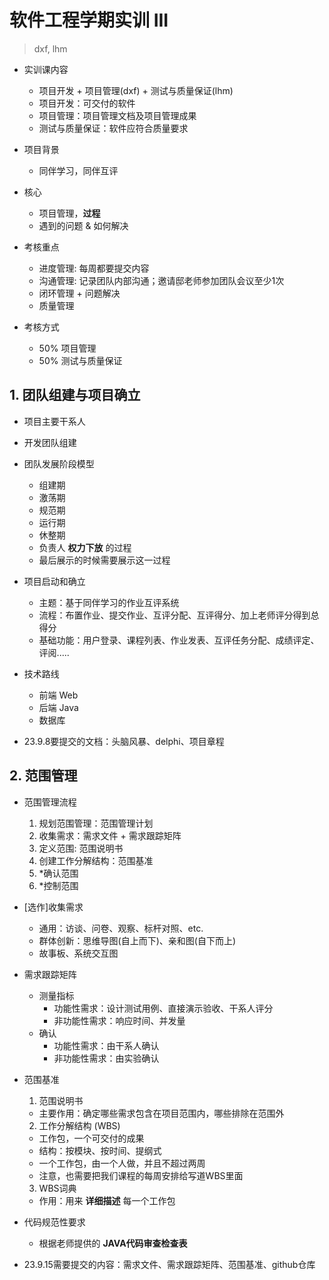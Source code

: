 # 软件工程学期实训 III

> dxf, lhm

* 实训课内容
  * 项目开发 + 项目管理(dxf) + 测试与质量保证(lhm)
  * 项目开发：可交付的软件
  * 项目管理：项目管理文档及项目管理成果
  * 测试与质量保证：软件应符合质量要求

* 项目背景
  * 同伴学习，同伴互评

* 核心
  * 项目管理，**过程**
  * 遇到的问题 & 如何解决

* 考核重点
  * 进度管理: 每周都要提交内容
  * 沟通管理: 记录团队内部沟通；邀请邸老师参加团队会议至少1次
  * 闭环管理 + 问题解决
  * 质量管理

* 考核方式
  * 50% 项目管理
  * 50% 测试与质量保证

## 1. 团队组建与项目确立

* 项目主要干系人

* 开发团队组建

* 团队发展阶段模型
  * 组建期
  * 激荡期
  * 规范期
  * 运行期
  * 休整期
  * 负责人 **权力下放** 的过程
  * 最后展示的时候需要展示这一过程

* 项目启动和确立
  * 主题：基于同伴学习的作业互评系统
  * 流程：布置作业、提交作业、互评分配、互评得分、加上老师评分得到总得分
  * 基础功能：用户登录、课程列表、作业发表、互评任务分配、成绩评定、评阅.....

* 技术路线
  * 前端 Web
  * 后端 Java
  * 数据库

* 23.9.8要提交的文档：头脑风暴、delphi、项目章程

## 2. 范围管理

* 范围管理流程
  1. 规划范围管理：范围管理计划
  2. 收集需求：需求文件 + 需求跟踪矩阵
  3. 定义范围: 范围说明书
  4. 创建工作分解结构：范围基准
  5. *确认范围
  6. *控制范围

* [选作]收集需求
  * 通用：访谈、问卷、观察、标杆对照、etc.
  * 群体创新：思维导图(自上而下)、亲和图(自下而上)
  * 故事板、系统交互图

* 需求跟踪矩阵
  * 测量指标
    * 功能性需求：设计测试用例、直接演示验收、干系人评分
    * 非功能性需求：响应时间、并发量
  * 确认
    * 功能性需求：由干系人确认
    * 非功能性需求：由实验确认

* 范围基准
  1. 范围说明书
    * 主要作用：确定哪些需求包含在项目范围内，哪些排除在范围外
  2. 工作分解结构 (WBS)
    * 工作包，一个可交付的成果
    * 结构：按模块、按时间、提纲式
    * 一个工作包，由一个人做，并且不超过两周
    * 注意，也需要把我们课程的每周安排给写道WBS里面
  3. WBS词典
    * 作用：用来 **详细描述** 每一个工作包

* 代码规范性要求
  * 根据老师提供的 **JAVA代码审查检查表**

* 23.9.15需要提交的内容：需求文件、需求跟踪矩阵、范围基准、github仓库


